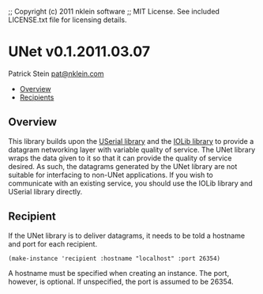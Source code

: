 ;; Copyright (c) 2011 nklein software
;; MIT License. See included LICENSE.txt file for licensing details.

# UNet v0.1.2011.03.07

Patrick Stein <pat@nklein.com>

* [Overview](#overview)
* [Recipients](#recipients)
  
## <a name="overview">Overview</a>

This library builds upon the [USerial library][userial] and
the [IOLib library][iolib] to provide a datagram networking
layer with variable quality of service.  The UNet library
wraps the data given to it so that it can provide the
quality of service desired.  As such, the datagrams generated
by the UNet library are not suitable for interfacing to
non-UNet applications.  If you wish to communicate with an
existing service, you should use the IOLib library and
USerial library directly.

  [userial]: http://nklein.com/software/unet/userial/
  [iolib]:   http://common-lisp.net/project/iolib/

## <a name="recipients">Recipient</a>

If the UNet library is to deliver datagrams, it needs to be told a
hostname and port for each recipient.

    (make-instance 'recipient :hostname "localhost" :port 26354)

A hostname must be specified when creating an instance.  The port, however,
is optional.  If unspecified, the port is assumed to be 26354.
